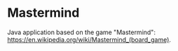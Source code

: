 # Mastermind

Java application based on the game "Mastermind": https://en.wikipedia.org/wiki/Mastermind_(board_game). 
